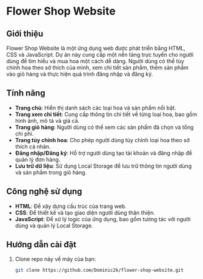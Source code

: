 # Flower Shop Website

## Giới thiệu

Flower Shop Website là một ứng dụng web được phát triển bằng HTML, CSS và JavaScript. Dự án này cung cấp một nền tảng trực tuyến cho người dùng để tìm hiểu và mua hoa một cách dễ dàng. Người dùng có thể tùy chỉnh hoa theo sở thích của mình, xem chi tiết sản phẩm, thêm sản phẩm vào giỏ hàng và thực hiện quá trình đăng nhập và đăng ký.

## Tính năng

- **Trang chủ**: Hiển thị danh sách các loại hoa và sản phẩm nổi bật.
- **Trang xem chi tiết**: Cung cấp thông tin chi tiết về từng loại hoa, bao gồm hình ảnh, mô tả và giá cả.
- **Trang giỏ hàng**: Người dùng có thể xem các sản phẩm đã chọn và tổng chi phí.
- **Trang tùy chỉnh hoa**: Cho phép người dùng tùy chỉnh loại hoa theo sở thích cá nhân.
- **Đăng nhập/Đăng ký**: Hỗ trợ người dùng tạo tài khoản và đăng nhập để quản lý đơn hàng.
- **Lưu trữ dữ liệu**: Sử dụng Local Storage để lưu trữ thông tin người dùng và sản phẩm trong giỏ hàng.

## Công nghệ sử dụng

- **HTML**: Để xây dựng cấu trúc của trang web.
- **CSS**: Để thiết kế và tạo giao diện người dùng thân thiện.
- **JavaScript**: Để xử lý logic của ứng dụng, bao gồm tương tác với người dùng và quản lý Local Storage.

## Hướng dẫn cài đặt

1. Clone repo này về máy của bạn:
   ```bash
   git clone https://github.com/Dominic2k/flower-shop-website.git
